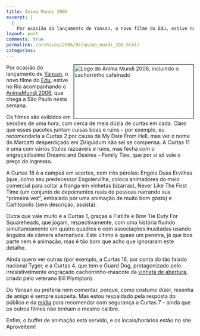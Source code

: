 ```yaml
---
title: Anima Mundi 2006
excerpt: |
  |
    Por ocasião do lançamento de Yansan, o novo filme do Edu, estive no Rio acompanhando o AnimaMundi 2006, que chega a São Paulo nesta semana. Os filmes são exibidos em sessões de uma hora, com cerca de meia dúzia de...
layout: post
comments: true
permalink: /archives/2006/07/anima_mundi_200.html/
categories:
---
```

<img title="Logo do Anima Mundi 2006, incluindo o cachorrinho cafeínado" src="//chester.me/archives/img/f_home_dog.gif" width="321" height="145" align="right" style="margin-left:2px" border="1" />Por ocasião do lançamento de [Yansan][1], o novo filme do [Edu][2], estive no Rio acompanhando o [AnimaMundi 2006][3], que chega a São Paulo nesta semana.

Os filmes são exibidos em sessões de uma hora, com cerca de meia dúzia de curtas em cada. Claro que esses pacotes juntam cuisas boas e ruins &#8211; por exemplo, eu recomendaria a Curtas 2 por causa de My Date From Hell, mas ver o nome do Marcatti desperdiçado em Ziriguidum não sei se compensa. A Curtas 11 é uma com vários títulos razoáveis e ruins, mas fecha com o engraçadíssimo Dreams and Desires &#8211; Family Ties, que por si só vale o preço do ingresso.

A Curtas 18 é a campeã em acertos, com três pérolas: Engole Duas Ervilhas (que, como seu predecessor Engolervilha, coloca animadores do meio comercial para soltar a franga em vinhetas bizarras), Never Like The First Time (um conjunto de depoimentos reais de pessoas narrando sua &#8220;primeira vez&#8221;, embalado por uma animação de muito bom gosto) e Carlitópolis (sem descrição, assista).

Outra que vale muito é a Curtas 1, graças a Flatlife e Bow Tie Duty For Squareheads, que jogam, respectivamente, com uma história fluindo simultaneamente em quatro quadros e com associações inusitadas usando ângulos de câmera alternativos. Este último é quase um penetra, já que boa parte nem é animação, mas é tão bom que acho que ignoraram este detalhe.

Ainda quero ver outras (por exemplo, a Curtas 16, por conta do tão falado nacional Tyger, e a Curtas 4, que tem o Guard Dog, protagonizado pelo irresistivelmente engraçado cachorrinho-mascote da [vinheta de abertura][4], criado pelo veterano Bill Plympton).

Do Yansan eu preferia nem comentar, porque, como costumo dizer, resenha de amigo é sempre suspeita. Mas estou respaldado pela resposta do público e da [mídia][5] para recomendar com segurança a Curtas 7 &#8211; ainda que os outros filmes não tenham o mesmo calibre.

Enfim, o buffet de animação está servido, e os locais/horários estão no site. Aproveitem!

 [1]: http://www.stoneagescanners.com/edu/yansan/
 [2]: http://www.stoneagescanners.com/edu/
 [3]: http://www.animamundi.com.br/
 [4]: http://www.animamundi.com.br/vinheta.htm
 [5]: http://oglobo.globo.com/jornal/Suplementos/RioShow/284848235.asp
